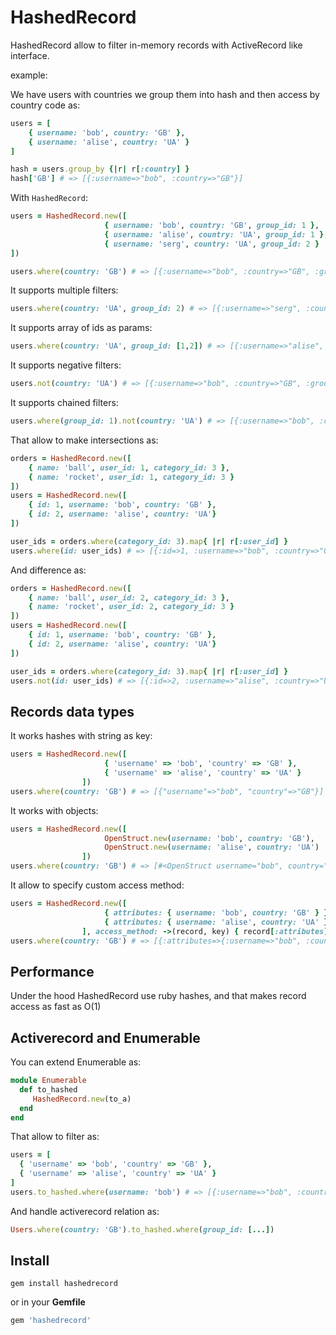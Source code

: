 HashedRecord
============

HashedRecord allow to filter in-memory records with ActiveRecord like interface.

example:

We have users with countries
we group them into hash and then access by country code as:
``` ruby
users = [
    { username: 'bob', country: 'GB' },
    { username: 'alise', country: 'UA' }
]

hash = users.group_by {|r| r[:country] }
hash['GB'] # => [{:username=>"bob", :country=>"GB"}]
```

With `HashedRecord`:
``` ruby
users = HashedRecord.new([
                     { username: 'bob', country: 'GB', group_id: 1 },
                     { username: 'alise', country: 'UA', group_id: 1 },
                     { username: 'serg', country: 'UA', group_id: 2 }
])

users.where(country: 'GB') # => [{:username=>"bob", :country=>"GB", :group_id=>1}]
```

It supports multiple filters:
``` ruby
users.where(country: 'UA', group_id: 2) # => [{:username=>"serg", :country=>"UA", :group_id=>2}]
```

It supports array of ids as params:
``` ruby
users.where(country: 'UA', group_id: [1,2]) # => [{:username=>"alise", :country=>"UA", :group_id=>1}, {:username=>"serg", :country=>"UA", :group_id=>2}]
```

It supports negative filters:
``` ruby
users.not(country: 'UA') # => [{:username=>"bob", :country=>"GB", :group_id=>1}]
```

It supports chained filters:
``` ruby
users.where(group_id: 1).not(country: 'UA') # => [{:username=>"bob", :country=>"GB", :group_id=>1}]
```

That allow to make intersections as:
``` ruby
orders = HashedRecord.new([
    { name: 'ball', user_id: 1, category_id: 3 },
    { name: 'rocket', user_id: 1, category_id: 3 }
])
users = HashedRecord.new([
    { id: 1, username: 'bob', country: 'GB' },
    { id: 2, username: 'alise', country: 'UA'}
])

user_ids = orders.where(category_id: 3).map{ |r| r[:user_id] }
users.where(id: user_ids) # => [{:id=>1, :username=>"bob", :country=>"GB"}]
```

And difference as:
``` ruby
orders = HashedRecord.new([
    { name: 'ball', user_id: 2, category_id: 3 },
    { name: 'rocket', user_id: 2, category_id: 3 }
])
users = HashedRecord.new([
    { id: 1, username: 'bob', country: 'GB' },
    { id: 2, username: 'alise', country: 'UA'}
])

user_ids = orders.where(category_id: 3).map{ |r| r[:user_id] }
users.not(id: user_ids) # => [{:id=>2, :username=>"alise", :country=>"UA"}]
```

## Records data types

It works hashes with string as key:
``` ruby
users = HashedRecord.new([
                     { 'username' => 'bob', 'country' => 'GB' },
                     { 'username' => 'alise', 'country' => 'UA' }
                ])
users.where(country: 'GB') # => [{"username"=>"bob", "country"=>"GB"}]
```

It works with objects:
``` ruby
users = HashedRecord.new([
                     OpenStruct.new(username: 'bob', country: 'GB'),
                     OpenStruct.new(username: 'alise', country: 'UA')
                ])
users.where(country: 'GB') # => [#<OpenStruct username="bob", country="GB">, #<OpenStruct username="alise", country="UA">]
```

It allow to specify custom access method:
``` ruby
users = HashedRecord.new([
                     { attributes: { username: 'bob', country: 'GB' } },
                     { attributes: { username: 'alise', country: 'UA' } }
                ], access_method: ->(record, key) { record[:attributes].send(:[], key) })
users.where(country: 'GB') # => [{:attributes=>{:username=>"bob", :country=>"GB"}}]
```

## Performance
Under the hood HashedRecord use ruby hashes, and that makes record access as fast as O(1)

## Activerecord and Enumerable
You can extend Enumerable as:
``` ruby
module Enumerable
  def to_hashed
     HashedRecord.new(to_a)
  end
end
```

That allow to filter as:
``` ruby
users = [
  { 'username' => 'bob', 'country' => 'GB' },
  { 'username' => 'alise', 'country' => 'UA' }
]
users.to_hashed.where(username: 'bob') # => [{:username=>"bob", :country=>"GB"}]
```

And handle activerecord relation as:
``` ruby
Users.where(country: 'GB').to_hashed.where(group_id: [...])
```

## Install
``` terminal
gem install hashedrecord
```

or in your **Gemfile**

``` ruby
gem 'hashedrecord'
```
